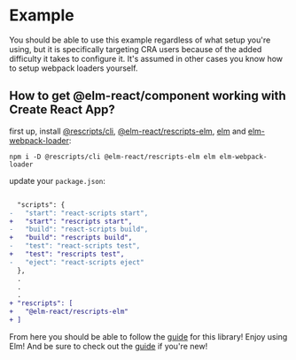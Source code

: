# Example

You should be able to use this example regardless of what setup you're using, but it is specifically targeting CRA users because of the added difficulty it takes to configure it. It's assumed in other cases you know how to setup webpack loaders yourself.

## How to get @elm-react/component working with Create React App?

first up, install [@rescripts/cli](https://github.com/harrysolovay/rescripts), [@elm-react/rescripts-elm](https://github.com/Parasrah/rescripts-elm), [elm](https://elm-lang.org/) and [elm-webpack-loader](https://github.com/elm-community/elm-webpack-loader):

`npm i -D @rescripts/cli @elm-react/rescripts-elm elm elm-webpack-loader`

update your `package.json`:

```diff

  "scripts": {
-   "start": "react-scripts start",
+   "start": "rescripts start",
-   "build": "react-scripts build",
+   "build": "rescripts build",
-   "test": "react-scripts test",
+   "test": "rescripts test",
-   "eject": "react-scripts eject"
  },
  .
  .
  .
+ "rescripts": [
+   "@elm-react/rescripts-elm"
+ ]

```

From here you should be able to follow the [guide](https://github.com/Parasrah/elm-react-component) for this library! Enjoy using Elm! And be sure to check out the [guide](https://guide.elm-lang.org/) if you're new!
